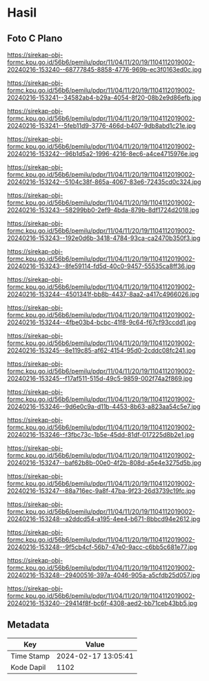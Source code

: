 # Hasil

## Foto C Plano

https://sirekap-obj-formc.kpu.go.id/56b6/pemilu/pdpr/11/04/11/20/19/1104112019002-20240216-153240--68777845-8858-4776-969b-ec3f0163ed0c.jpg

https://sirekap-obj-formc.kpu.go.id/56b6/pemilu/pdpr/11/04/11/20/19/1104112019002-20240216-153241--34582ab4-b29a-4054-8f20-08b2e9d86efb.jpg

https://sirekap-obj-formc.kpu.go.id/56b6/pemilu/pdpr/11/04/11/20/19/1104112019002-20240216-153241--5feb11d9-3776-466d-b407-9db8abd1c21e.jpg

https://sirekap-obj-formc.kpu.go.id/56b6/pemilu/pdpr/11/04/11/20/19/1104112019002-20240216-153242--96b1d5a2-1996-4216-8ec6-a4ce4715976e.jpg

https://sirekap-obj-formc.kpu.go.id/56b6/pemilu/pdpr/11/04/11/20/19/1104112019002-20240216-153242--5104c38f-865a-4067-83e6-72435cd0c324.jpg

https://sirekap-obj-formc.kpu.go.id/56b6/pemilu/pdpr/11/04/11/20/19/1104112019002-20240216-153243--58299bb0-2ef9-4bda-879b-8df1724d2018.jpg

https://sirekap-obj-formc.kpu.go.id/56b6/pemilu/pdpr/11/04/11/20/19/1104112019002-20240216-153243--192e0d6b-3418-4784-93ca-ca2470b350f3.jpg

https://sirekap-obj-formc.kpu.go.id/56b6/pemilu/pdpr/11/04/11/20/19/1104112019002-20240216-153243--8fe59114-fd5d-40c0-9457-55535ca8ff36.jpg

https://sirekap-obj-formc.kpu.go.id/56b6/pemilu/pdpr/11/04/11/20/19/1104112019002-20240216-153244--4501341f-bb8b-4437-8aa2-a417c4966026.jpg

https://sirekap-obj-formc.kpu.go.id/56b6/pemilu/pdpr/11/04/11/20/19/1104112019002-20240216-153244--4fbe03b4-bcbc-41f8-9c64-f67cf93ccdd1.jpg

https://sirekap-obj-formc.kpu.go.id/56b6/pemilu/pdpr/11/04/11/20/19/1104112019002-20240216-153245--8e119c85-af62-4154-95d0-2cddc08fc241.jpg

https://sirekap-obj-formc.kpu.go.id/56b6/pemilu/pdpr/11/04/11/20/19/1104112019002-20240216-153245--f17af511-515d-49c5-9859-002f74a2f869.jpg

https://sirekap-obj-formc.kpu.go.id/56b6/pemilu/pdpr/11/04/11/20/19/1104112019002-20240216-153246--9d6e0c9a-d11b-4453-8b63-a823aa54c5e7.jpg

https://sirekap-obj-formc.kpu.go.id/56b6/pemilu/pdpr/11/04/11/20/19/1104112019002-20240216-153246--f3fbc73c-1b5e-45dd-81df-017225d8b2e1.jpg

https://sirekap-obj-formc.kpu.go.id/56b6/pemilu/pdpr/11/04/11/20/19/1104112019002-20240216-153247--baf62b8b-00e0-4f2b-808d-a5e4e3275d5b.jpg

https://sirekap-obj-formc.kpu.go.id/56b6/pemilu/pdpr/11/04/11/20/19/1104112019002-20240216-153247--88a716ec-9a8f-47ba-9f23-26d3739c19fc.jpg

https://sirekap-obj-formc.kpu.go.id/56b6/pemilu/pdpr/11/04/11/20/19/1104112019002-20240216-153248--a2ddcd54-a195-4ee4-b671-8bbcd94e2612.jpg

https://sirekap-obj-formc.kpu.go.id/56b6/pemilu/pdpr/11/04/11/20/19/1104112019002-20240216-153248--9f5cb4cf-56b7-47e0-9acc-c6bb5c681e77.jpg

https://sirekap-obj-formc.kpu.go.id/56b6/pemilu/pdpr/11/04/11/20/19/1104112019002-20240216-153248--29400516-397a-4046-905a-a5cfdb25d057.jpg

https://sirekap-obj-formc.kpu.go.id/56b6/pemilu/pdpr/11/04/11/20/19/1104112019002-20240216-153240--29414f8f-bc6f-4308-aed2-bb71ceb43bb5.jpg


## Metadata

| Key        | Value               |
| ---------- | ------------------- |
| Time Stamp | 2024-02-17 13:05:41 |
| Kode Dapil | 1102                |



